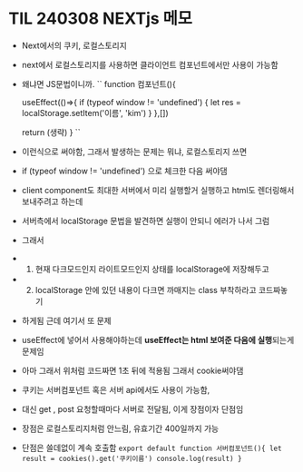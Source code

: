 # TIL 240308 NEXTjs 메모
- Next에서의 쿠키, 로컬스토리지
- next에서 로컬스토리지를 사용하면 클라이언트 컴포넌트에서만 사용이 가능함
- 왜냐면 JS문법이니까. 
``
function 컴포넌트(){

  useEffect(()=>{
      if (typeof window != 'undefined') {
        let res = localStorage.setItem('이름', 'kim')
      }
  },[])

  return (생략)
}
``
- 이런식으로 써야함, 그래서 발생하는 문제는 뭐냐, 로컬스토리지 쓰면
- if (typeof window != 'undefined') 으로 체크한 다음 써야댐
- client component도 최대한 서버에서 미리 실행할거 실행하고 html도 렌더링해서 보내주려고 하는데
- 서버측에서 localStorage 문법을 발견하면 실행이 안되니 에러가 나서 그럼
- 그래서
- 1. 현재 다크모드인지 라이트모드인지 상태를 localStorage에 저장해두고
- 2. localStorage 안에 있던 내용이 다크면 까매지는 class 부착하라고 코드짜놓기
- 하게됨 근데 여기서 또 문제
- useEffect에 넣어서 사용해야하는데 **useEffect는 html 보여준 다음에 실행**되는게 문제임
- 아마 그래서 위처럼 코드짜면 1초 뒤에 적용됨 그래서 cookie써야댐


- 쿠키는 서버컴포넌트 혹은 서버 api에서도 사용이 가능함, 
- 대신 get , post 요청할때마다 서버로 전달됨, 이게 장점이자 단점임
- 장점은 로컬스토리지처럼 안느림, 유효기간 400일까지 가능 
- 단점은 쓸데없이 계속 호출함
``
export default function 서버컴포넌트(){
  let result = cookies().get('쿠키이름')
  console.log(result)
}
``